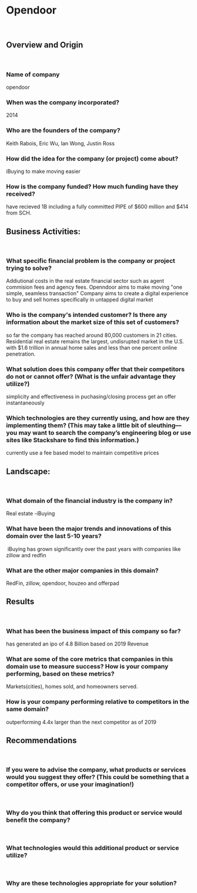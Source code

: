 #  Opendoor
​
##  Overview and Origin
​
 ###  Name of company
​opendoor
### When was the company incorporated? 
​2014
 ###  Who are the founders of the company?
​Keith Rabois, Eric Wu, Ian Wong, Justin Ross
 ###  How did the idea for the company (or project) come about?
​iBuying to make moving easier
 ###  How is the company funded? How much funding have they received?
​have recieved 1B including a fully committed PIPE of $600 million and $414 from SCH.

## Business Activities:
​
 ###  What specific financial problem is the company or project trying to solve?
​Addiutional costs in the real estate financial sector such as agent commision fees and agency fees. Openndoor aims to make moving "one simple, seamless transaction"
Company aims to create a digital experience to buy and sell homes specifically in untapped digital market

###   Who is the company's intended customer?  Is there any information about the market size of this set of customers?
so far the company has reached around 80,000 customers in 21 cities. Residential real estate remains the largest, undisrupted market in the U.S. with $1.6 trillion in annual home sales and less than one percent online penetration. 
###  What solution does this company offer that their competitors do not or cannot offer? (What is the unfair advantage they utilize?)
simplicity and effectiveness in puchasing/closing process
​get an offer instantaneously 
###   Which technologies are they currently using, and how are they implementing them? (This may take a little bit of sleuthing–– you may want to search the company’s engineering blog or use sites like Stackshare to find this information.)
​currently use a fee based model to maintain competitive prices
​
## Landscape:
​
 ###  What domain of the financial industry is the company in?
​Real estate
-iBuying
###   What have been the major trends and innovations of this domain over the last 5-10 years?
​ iBuying has grown significantly over the past years with companies like zillow and redfin 

 ### What are the other major companies in this domain?
​RedFin, zillow, opendoor, houzeo and offerpad
​
## Results
​
 ### What has been the business impact of this company so far?
​has generated an ipo of 4.8 Billion based on 2019 Revenue
###  What are some of the core metrics that companies in this domain use to measure success? How is your company performing, based on these metrics?
​Markets(cities), homes sold, and homeowners served. 
 ### How is your company performing relative to competitors in the same domain?
​outperforming 4.4x larger than the next competitor as of 2019 
​
## Recommendations
​
 ### If you were to advise the company, what products or services would you suggest they offer? (This could be something that a competitor offers, or use your imagination!)
​
 ### Why do you think that offering this product or service would benefit the company?
​
 ### What technologies would this additional product or service utilize?
​
 ### Why are these technologies appropriate for your solution?
```
